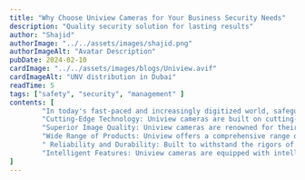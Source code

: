 ```yaml
---
title: "Why Choose Uniview Cameras for Your Business Security Needs"
description: "Quality security solution for lasting results"
author: "Shajid"
authorImage: "../../assets/images/shajid.png"
authorImageAlt: "Avatar Description"
pubDate: 2024-02-10
cardImage: "../../assets/images/blogs/Uniview.avif"
cardImageAlt: "UNV distribution in Dubai"
readTime: 5
tags: ["safety", "security", "management" ]
contents: [
        "In today's fast-paced and increasingly digitized world, safeguarding your business premises has become more crucial than ever. Whether you operate a small retail store, a bustling office complex, or a large industrial facility, investing in a reliable and effective security camera system is essential for protecting your assets, employees, and customers. When it comes to selecting the right cameras for your business, Uniview (UNV) stands out as a top choice. Here's why",
        "Cutting-Edge Technology: Uniview cameras are built on cutting-edge technology, offering advanced features and functionalities that provide unparalleled security and surveillance capabilities. From high-definition imaging to intelligent analytics, Uniview cameras are equipped to meet the diverse needs of modern businesses",
        "Superior Image Quality: Uniview cameras are renowned for their superior image quality, capturing crisp, clear footage in various lighting conditions. Whether it's day or night, indoor or outdoor, Uniview cameras deliver high-resolution video that ensures every detail is captured with precision.",
        "Wide Range of Products: Uniview offers a comprehensive range of security cameras to suit different business environments and requirements. Whether you need dome cameras for discreet indoor surveillance, bullet cameras for outdoor monitoring, or PTZ cameras for comprehensive coverage, Uniview has you covered",
        " Reliability and Durability: Built to withstand the rigors of continuous operation, Uniview cameras are known for their reliability and durability. With robust construction and weatherproof design, Uniview cameras perform optimally even in challenging environments, ensuring uninterrupted surveillance round the clock.",
        "Intelligent Features: Uniview cameras are equipped with intelligent features such as motion detection, facial recognition, and object tracking, enabling proactive monitoring and enhanced security. These smart capabilities empower businesses to detect and respond to potential threats in real-time, minimizing risks and losses."
]
---
```

